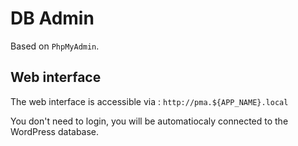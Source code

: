 # DB Admin

Based on `PhpMyAdmin`.

## Web interface

The web interface is accessible via : `http://pma.${APP_NAME}.local`

You don't need to login, you will be automatiocaly connected to the WordPress database.
